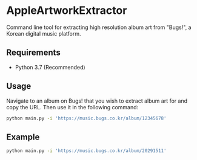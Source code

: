 # AppleArtworkExtractor

Command line tool for extracting high resolution album art from "Bugs!", a Korean digital music platform.

## Requirements

* Python 3.7 (Recommended)

## Usage

Navigate to an album on Bugs! that you wish to extract album art for and copy the URL. Then use it in the following command:

```bash
python main.py -i 'https://music.bugs.co.kr/album/12345678'
```

## Example

```bash
python main.py -i 'https://music.bugs.co.kr/album/20291511'
```